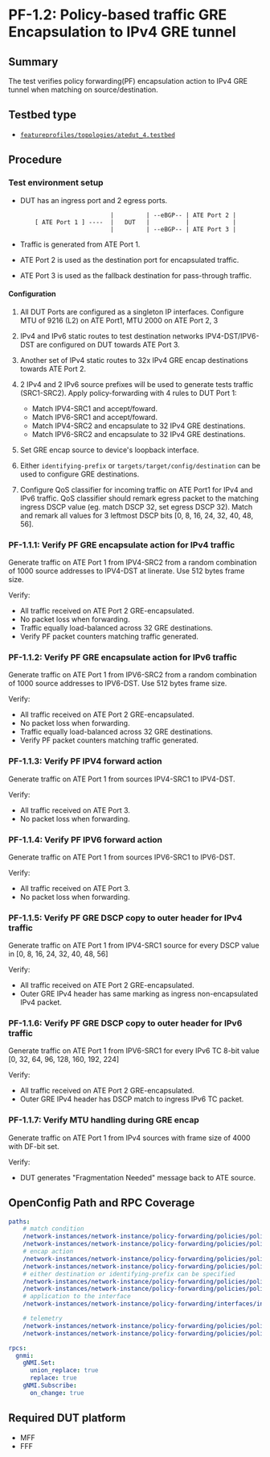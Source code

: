 # PF-1.2: Policy-based traffic GRE Encapsulation to IPv4 GRE tunnel

## Summary

The test verifies policy forwarding(PF) encapsulation action to IPv4 GRE tunnel when matching on source/destination.

## Testbed type

*  [`featureprofiles/topologies/atedut_4.testbed`](https://github.com/openconfig/featureprofiles/blob/main/topologies/atedut_4.testbed)

## Procedure

### Test environment setup

*   DUT has an ingress port and 2 egress ports.

    ```
                             |         | --eBGP-- | ATE Port 2 |
        [ ATE Port 1 ] ----  |   DUT   |          |            |
                             |         | --eBGP-- | ATE Port 3 |
    ```

*   Traffic is generated from ATE Port 1.
*   ATE Port 2 is used as the destination port for encapsulated 
    traffic.
*   ATE Port 3 is used as the fallback destination for
    pass-through traffic.

#### Configuration

1.  All DUT Ports are configured as a singleton IP interfaces. Configure MTU of 9216 (L2) on ATE Port1, MTU 2000 on ATE Port 2, 3
 
2.  IPv4 and IPv6 static routes to test destination networks IPV4-DST/IPV6-DST are configured on DUT towards ATE Port 3.

3.  Another set of IPv4 static routes to 32x IPv4 GRE encap destinations towards ATE Port 2.

4.  2 IPv4 and 2 IPv6 source prefixes will be used to generate tests traffic 
(SRC1-SRC2). Apply policy-forwarding with 4 rules to DUT Port 1:
    - Match IPV4-SRC1 and accept/foward.
    - Match IPV6-SRC1 and accept/foward.
    - Match IPV4-SRC2 and encapsulate to 32 IPv4 GRE destinations.
    - Match IPV6-SRC2 and encapsulate to 32 IPv4 GRE destinations.

5.   Set GRE encap source to device's loopback interface.
6.   Either `identifying-prefix` or `targets/target/config/destination` can be used to configure GRE destinations.
7.   Configure QoS classifier for incoming traffic on ATE Port1 for IPv4 and IPv6 traffic. 
     QoS classifier should remark egress packet to the matching ingress DSCP value (eg. match DSCP 32, set egress DSCP 32).
     Match and remark all values for 3 leftmost DSCP bits [0, 8, 16, 24, 32, 40, 48, 56].
    

### PF-1.1.1: Verify PF GRE encapsulate action for IPv4 traffic
Generate traffic on ATE Port 1 from IPV4-SRC2 from a random combination of 1000 source addresses to IPV4-DST at linerate.
Use 512 bytes frame size.

Verify:

*  All traffic received on ATE Port 2 GRE-encapsulated.
*  No packet loss when forwarding.
*  Traffic equally load-balanced across 32 GRE destinations.
*  Verify PF packet counters matching traffic generated.

### PF-1.1.2: Verify PF GRE encapsulate action for IPv6 traffic
Generate traffic on ATE Port 1 from IPV6-SRC2 from a random combination of 1000 source addresses to IPV6-DST.
Use 512 bytes frame size.

Verify:

*  All traffic received on ATE Port 2 GRE-encapsulated.
*  No packet loss when forwarding.
*  Traffic equally load-balanced across 32 GRE destinations.
*  Verify PF packet counters matching traffic generated.

### PF-1.1.3: Verify PF IPV4 forward action
Generate traffic on ATE Port 1 from sources IPV4-SRC1 to IPV4-DST.

Verify:

*  All traffic received on ATE Port 3.
*  No packet loss when forwarding.

### PF-1.1.4: Verify PF IPV6 forward action
Generate traffic on ATE Port 1 from sources IPV6-SRC1 to IPV6-DST.

Verify:

*  All traffic received on ATE Port 3.
*  No packet loss when forwarding.

### PF-1.1.5: Verify PF GRE DSCP copy to outer header for IPv4 traffic
Generate traffic on ATE Port 1 from IPV4-SRC1 source for every DSCP value in [0, 8, 16, 24, 32, 40, 48, 56]

Verify:

*  All traffic received on ATE Port 2 GRE-encapsulated.
*  Outer GRE IPv4 header has same marking as ingress non-encapsulated IPv4 packet.

### PF-1.1.6: Verify PF GRE DSCP copy to outer header for IPv6 traffic
Generate traffic on ATE Port 1 from IPV6-SRC1 for every IPv6 TC 8-bit value [0, 32, 64, 96, 128, 160, 192, 224]

Verify:

*  All traffic received on ATE Port 2 GRE-encapsulated.
*  Outer GRE IPv4 header has DSCP match to ingress IPv6 TC packet.

### PF-1.1.7: Verify MTU handling during GRE encap
Generate traffic on ATE Port 1 from IPv4 sources with frame size of 4000 with DF-bit set.

Verify:

*  DUT generates "Fragmentation Needed" message back to ATE source.

## OpenConfig Path and RPC Coverage

```yaml
paths:
    # match condition
    /network-instances/network-instance/policy-forwarding/policies/policy/rules/rule/ipv4/config/source-address:
    /network-instances/network-instance/policy-forwarding/policies/policy/rules/rule/ipv6/config/source-address:
    # encap action
    /network-instances/network-instance/policy-forwarding/policies/policy/rules/rule/action/encapsulate-gre/targets/target/config/id:
    /network-instances/network-instance/policy-forwarding/policies/policy/rules/rule/action/encapsulate-gre/targets/target/config/source:
    # either destination or identifying-prefix can be specified
    /network-instances/network-instance/policy-forwarding/policies/policy/rules/rule/action/encapsulate-gre/targets/target/config/destination:
    /network-instances/network-instance/policy-forwarding/policies/policy/rules/rule/action/encapsulate-gre/config/identifying-prefix:
    # application to the interface
    /network-instances/network-instance/policy-forwarding/interfaces/interface/config/apply-forwarding-policy:

    # telemetry
    /network-instances/network-instance/policy-forwarding/policies/policy/rules/rule/state/matched-pkts:
    /network-instances/network-instance/policy-forwarding/policies/policy/rules/rule/state/matched-octets:

rpcs:
  gnmi:
    gNMI.Set:
      union_replace: true
      replace: true
    gNMI.Subscribe:
      on_change: true
```

## Required DUT platform

* MFF
* FFF